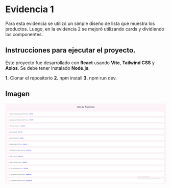 # Evidencia 1

Para esta evidencia se utilizó un simple diseño de lista que muestra los productos. Luego, en la evidencia 2 se mejoró utilizando cards y dividiendo los componentes.

## Instrucciones para ejecutar el proyecto.

Este proyecto fue desarrollado con **React** usando **Vite**, **Tailwind CSS** y **Axios**. Se debe tener instalado **Node.js**.

**1.** Clonar el repositorio
**2.** npm install
**3.** npm run dev.

## Imagen

![Captura 1](readme-assets/capturae1.png)

